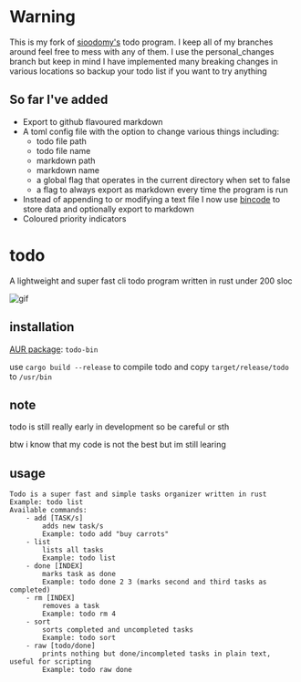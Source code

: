 # Warning
This is my fork of [sioodomy's](https://github.com/sioodmy/todo) todo program.
I keep all of my branches around feel free to mess with any of them. I use the
personal_changes branch but keep in mind I have implemented many breaking changes
in various locations so backup your todo list if you want to try anything

## So far I've added
* Export to github flavoured markdown
* A toml config file with the option to change various things including:
    * todo file path
    * todo file name
    * markdown path
    * markdown name
    * a global flag that operates in the current directory when set to false
    * a flag to always export as markdown every time the program is run
* Instead of appending to or modifying a text file I now
use [bincode]() to store data and optionally export to markdown
* Coloured priority indicators

# todo
A lightweight and super fast cli todo program written in rust under 200 sloc

![gif](todo.gif)
## installation
[AUR package](https://aur.archlinux.org/packages/todo-bin/): `todo-bin`

use `cargo build --release` to compile todo and copy `target/release/todo` to `/usr/bin`
## note
todo is still really early in development so be careful or sth

btw i know that my code is not the best but im still learing 
## usage
```Usage: todo [COMMAND] [ARGUMENTS]
Todo is a super fast and simple tasks organizer written in rust
Example: todo list
Available commands:
    - add [TASK/s]
        adds new task/s
        Example: todo add "buy carrots"
    - list
        lists all tasks
        Example: todo list
    - done [INDEX]
        marks task as done
        Example: todo done 2 3 (marks second and third tasks as completed)
    - rm [INDEX]
        removes a task
        Example: todo rm 4
    - sort
        sorts completed and uncompleted tasks
        Example: todo sort
    - raw [todo/done]
        prints nothing but done/incompleted tasks in plain text, useful for scripting
        Example: todo raw done
```
